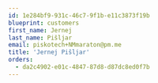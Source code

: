 ```yaml
---
id: 1e284bf9-931c-46c7-9f1b-e11c3873f19b
blueprint: customers
first_name: Jernej
last_name: Pišljar
email: piskotech+NMmaraton@pm.me
title: 'Jernej Pišljar'
orders:
  - da2c4902-e01c-4847-87d8-d87dc8ed0f7b
---
```

